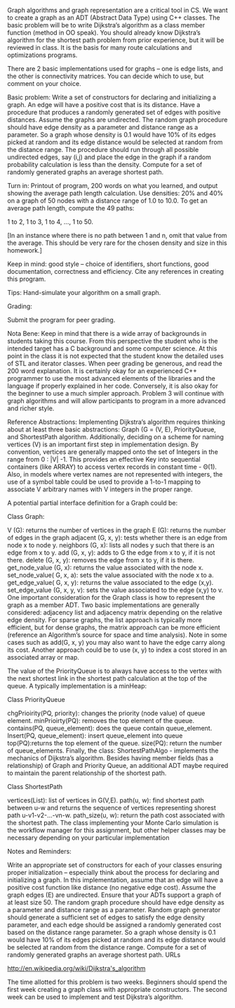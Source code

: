 Graph algorithms and graph representation are a critical tool in CS. We want to create a graph as an ADT (Abstract Data Type) using C++ classes. The basic problem will be to write Dijkstra’s algorithm as a class member function (method in OO speak). You should already know Dijkstra’s algorithm for the shortest path problem from prior experience, but it will be reviewed in class. It is the basis for many route calculations and optimizations programs. 

There are 2 basic implementations used for graphs – one is edge lists, and the other is connectivity matrices. You can decide which to use, but comment on your choice. 

Basic problem:  Write a set of constructors for declaring and initializing a graph. An edge will have a positive cost that is its distance. Have a procedure that produces a randomly generated set of edges with positive distances.  Assume the graphs are undirected. The random graph procedure should have edge density as a parameter and distance range as a parameter. So a graph whose density is 0.1 would have 10% of its edges picked at random and its edge distance would be selected at random from the distance range. The procedure should run through all possible undirected edges, say (i,j) and place the edge in the graph if a random probability calculation is less than the density. Compute for a set of randomly generated graphs an average shortest path.

Turn in:  Printout of program, 200 words on what you learned, and output showing the average path length calculation. Use densities: 20% and 40% on a graph of 50 nodes with a distance range of 1.0 to 10.0.   To get an average path length, compute the 49 paths:

1 to 2, 1 to 3, 1 to 4, …, 1 to 50. 

[In an instance where there is no path between 1 and n, omit that value from the average. This should be very rare for the chosen density and size in this homework.]

Keep in mind: good style – choice of identifiers, short functions, good documentation, correctness and efficiency. Cite any references in creating this program.

Tips:  Hand-simulate your algorithm on a small graph.

Grading:

Submit the program for peer grading.

Nota Bene:  Keep in mind that there is a wide array of backgrounds in students taking this course. From this perspective the student who is the intended target has a C background and some computer science. At this point in the class it is not expected that the student know the detailed uses of STL and iterator classes. When peer grading be generous, and read the 200 word explanation. It is certainly okay for an experienced C++ programmer to use the most advanced elements of the libraries and the language if properly explained in her code. Conversely, it is also okay for the beginner to use a much simpler approach.  Problem 3 will continue with graph algorithms and will allow participants to program in a more advanced and richer style.

Reference Abstractions:  Implementing Dijkstra’s algorithm requires thinking about at least three basic abstractions: Graph (G = (V, E), PriorityQueue, and ShortestPath algorithm.  Additionally, deciding on a scheme for naming vertices (V) is an important first step in implementation design. By convention, vertices are generally mapped onto the set of Integers in the range from 0 : |V| -1.  This provides an effective Key into sequential containers (like ARRAY) to access vertex records in constant time - Θ(1). Also, in models where vertex names are not represented with integers, the use of a symbol table could be used to provide a 1-to-1 mapping to associate V arbitrary names with V integers in the proper range.

A potential partial interface definition for a Graph could be:

Class Graph:

V (G): returns the number of vertices in the graph
E (G): returns the number of edges in the graph
adjacent (G, x, y): tests whether there is an edge from node x to node y.
neighbors (G, x): lists all nodes y such that there is an edge from x to y.
add (G, x, y): adds to G the edge from x to y, if it is not there.
delete (G, x, y): removes the edge from x to y, if it is there.
get_node_value (G, x): returns the value associated with the node x.
set_node_value( G, x, a): sets the value associated with the node x to a.
get_edge_value( G, x, y): returns the value associated to the edge (x,y).
set_edge_value (G, x, y, v): sets the value associated to the edge (x,y) to v.
One important consideration for the Graph class is how to represent the graph as a member ADT. Two basic implementations are generally considered: adjacency list and adjacency matrix depending on the relative edge density. For sparse graphs, the list approach is typically more efficient, but for dense graphs, the matrix approach can be more efficient (reference an Algorithm’s source for space and time analysis). Note in some cases such as add(G, x, y) you may also want to have the edge carry along its cost. Another approach could be to use (x, y) to index a cost stored in an associated array or map.

The value of the PriorityQueue is to always have access to the vertex with the next shortest link in the shortest path calculation at the top of the queue. A typically implementation is a minHeap:

Class PriorityQueue

chgPrioirity(PQ, priority): changes the priority (node value) of queue element.
minPrioirty(PQ): removes the top element of the queue.
contains(PQ, queue_element): does the queue contain queue_element.
Insert(PQ, queue_element): insert queue_element into queue
top(PQ):returns the top element of the queue.
size(PQ): return the number of queue_elements.
Finally, the class: ShortestPathAlgo - implements the mechanics of Dijkstra’s algorithm. Besides having member fields (has a relationship) of Graph and Priority Queue, an additional ADT maybe required to maintain the parent relationship of the shortest path.

Class ShortestPath

vertices(List): list of vertices in G(V,E).
path(u, w): find shortest path between u-w and returns the sequence of vertices representing shorest path u-v1-v2-…-vn-w.
path_size(u, w): return the path cost associated with the shortest path.
The class implementing your Monte Carlo simulation is the workflow manager for this assignment, but other helper classes may be necessary depending on your particular implementation

 Notes and Reminders:

Write an appropriate set of constructors for each of your classes ensuring proper initialization – especially think about the process for declaring and initializing a graph.
In this implementation, assume that an edge will have a positive cost function like distance (no negative edge cost).
Assume the graph edges (E)  are undirected.
Ensure that your ADTs support a graph of at least size 50.
The random graph procedure should have edge density as a parameter and distance range as a parameter.
Random graph generator should generate a sufficient set of edges to satisfy the edge density parameter, and each edge should be assigned a randomly generated cost based on the distance range parameter.
So a graph whose density is 0.1 would have 10% of its edges picked at random and its edge distance would be selected at random from the distance range.
Compute for a set of randomly generated graphs an average shortest path.
URLs

http://en.wikipedia.org/wiki/Dijkstra's_algorithm


The time allotted for this problem is two weeks. Beginners should spend the first week creating a graph class with appropriate constructors. The second week can be used to implement and test Dijkstra’s algorithm.